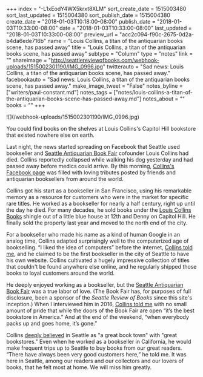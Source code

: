+++
index = "-L1xEodY4WX5krxt8XLM"
sort_create_date = 1515003480
sort_last_updated = 1515004380
sort_publish_date = 1515004380
create_date = "2018-01-03T10:18:00-08:00"
publish_date = "2018-01-03T10:33:00-08:00"
date = "2018-01-03T10:33:00-08:00"
last_updated = "2018-01-03T10:33:00-08:00"
preview_url = "acc2c094-f90c-2675-0d2a-b4da6ede716b"
name = "Louis Collins, a titan of the antiquarian books scene, has passed away"
title = "Louis Collins, a titan of the antiquarian books scene, has passed away"
subtype = "Column"
type = "notes"
link = ""
shareimage = "http://seattlereviewofbooks.com/webhook-uploads/1515002301190/IMG_0996.jpg"
twitterauto = "Sad news: Louis Collins, a titan of the antiquarian books scene, has passed away."
facebookauto = "Sad news: Louis Collins, a titan of the antiquarian books scene, has passed away."
make_image_tweet = "False"
notes_byline = ["writers/paul-constant.md"]
notes_tags = ["notes/louis-collins-a-titan-of-the-antiquarian-books-scene-has-passed-away.md"]
notes_about = ""
books = ""
+++
<p class="image">![](/webhook-uploads/1515002301190/IMG_0996.jpg)</p>
<p class="intro">You could find books on the shelves at Louis Collins's Capitol Hill bookstore that existed nowhere else on earth.</p>

Last night, the news started spreading on Facebook that Seattle used bookseller and [Seattle Antiquarian Book Fair](http://www.seattlebookfair.com/) cofounder Louis Collins had died. Collins reportedly collapsed while walking his dog yesterday and had passed away before medics could arrive. By this morning, [Collins's Facebook page](https://www.facebook.com/louis.collins.77) was filled with loving tributes posted by friends and antiquarian booksellers from around the world.

Collins got his start as a bookseller in San Francisco, using his remarkable memory as a resource for customers who were in the market for specific rare titles. He worked as a bookseller for nearly a half century, right up until the day he died. For many decades, he sold books under the [Louis Collins Books](http://www.collinsbooks.com/) shingle out of a little blue house at 12th and Denny on Capitol Hill. He finally sold the property last year and moved to the north end of the city. 

For a bookseller who made his name as a kind of human Google in an analog time, Collins adapted surprisingly well to the computerized age of bookselling. “I liked the idea of computers” before the internet, [Collins told me](http://www.seattlereviewofbooks.com/notes/2016/10/17/how-louis-collins-made-the-leap-from-physical-bookselling-to-digital/), and he claimed to be the first bookseller in the city of Seattle to have his own website. Collins cultivated a hugely impressive collection of titles that couldn't be found anywhere else online, and he regularly shipped those books to loyal customers around the world. 

He deeply enjoyed working as a bookseller, but the [Seattle Antiquarian Book Fair](http://www.seattlebookfair.com/) was a true labor of love. (The Book Fair has, for purposes of full disclosure, been a sponsor of the *Seattle Review of Books* since this site's inception.) When I interviewed him in 2016, [Collins told me](http://www.seattlereviewofbooks.com/notes/2016/10/03/louis-collins-books-is-our-september-bookstore-of-the-month/) with no small amount of pride that while the doors of the Book Fair are open “it’s the best bookstore in America.” And at the end of the weekend, “when everybody packs up and goes home, it’s gone.”

Collins [deeply believed](http://www.seattlereviewofbooks.com/notes/2016/10/10/louis-collins-books-celebrates-seattles-long-tradition-of-loving-books/) in Seattle as "a great book town" with "great bookstores." Even when he worked as a bookseller in California, he would make frequent trips up to Seattle to buy books from our great readers. “There have always been very good customers here,” he told me. It was here in Seattle, among our readers and our collectors and our lovers of books, that he felt most at home. We will miss him greatly.